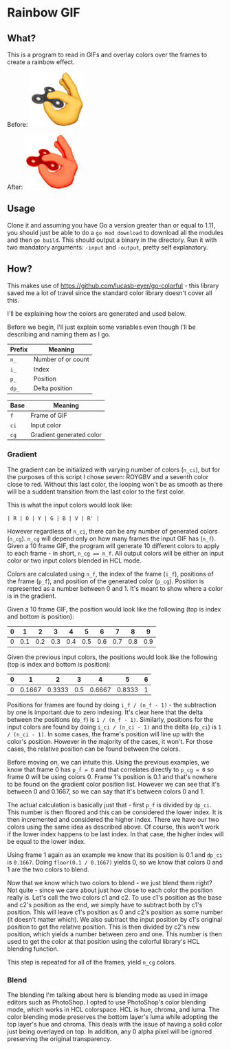 # Rainbow GIF
## What?
This is a program to read in GIFs and overlay colors over the frames to create a rainbow effect.

Before:
![Before](images/fidget_spinner.gif)

After:
![After](images/fidget_spinner_rainbow.gif)

## Usage
Clone it and assuming you have Go a version greater than or equal to 1.11, you should just be able to do a `go mod download` to download all the modules and then `go build`. This should output a binary in the directory. Run it with two mandatory arguments: `-input` and `-output`, pretty self explanatory.

## How?
This makes use of https://github.com/lucasb-eyer/go-colorful - this library saved me a lot of travel since the standard color library doesn't cover all this.

I'll be explaining how the colors are generated and used below.

Before we begin, I'll just explain some variables even though I'll be describing and naming them as I go.

| Prefix | Meaning |
| ------ | ------- |
| `n_` | Number of or count |
| `i_` | Index |
| `p_` | Position |
| `dp_` | Delta position |

| Base | Meaning |
| ------ | ------- |
| `f` | Frame of GIF |
| `ci` | Input color |
| `cg` | Gradient generated color |

### Gradient
The gradient can be initialized with varying number of colors (`n_ci`), but for the purposes of this script I chose seven: ROYGBV and a seventh color close to red. Without this last color, the looping won't be as smooth as there will be a suddent transition from the last color to the first color.

This is what the input colors would look like:
```
| R | O | Y | G | B | V | R' |
```

However regardless of `n_ci`, there can be any number of generated colors (`n_cg`). `n_cg` will depend only on how many frames the input GIF has (`n_f`). Given a 10 frame GIF, the program will generate 10 different colors to apply to each frame - in short, `n_cg == n_f`. All output colors will be either an input color or two input colors blended in HCL mode.

Colors are calculated using `n_f`, the index of the frame (`i_f`), positions of the frame (`p_f`), and position of the generated color (`p_cg`). Position is represented as a number between 0 and 1. It's meant to show where a color is in the gradient.

Given a 10 frame GIF, the position would look like the following (top is index and bottom is position):

| 0 | 1 | 2 | 3 | 4 | 5 | 6 | 7 | 8 | 9 |
| - | - | - | - | - | - | - | - | - | - |
| 0 | 0.1 | 0.2 | 0.3 | 0.4 | 0.5 | 0.6 | 0.7 | 0.8 | 0.9 | 1 |

Given the previous input colors, the positions would look like the following (top is index and bottom is position):

| 0 | 1 | 2 | 3 | 4 | 5 | 6 |
| - | - | - | - | - | - | - |
| 0 | 0.1667 | 0.3333 | 0.5 | 0.6667 | 0.8333 | 1 |

Positions for frames are found by doing `i_f / (n_f - 1)` - the subtraction by one is important due to zero indexing. It's clear here that the delta between the positions (`dp_f`) is `1 / (n_f - 1)`. Similarly, positions for the input colors are found by doing `i_ci / (n_ci - 1)` and the delta (`dp_ci`)  is `1 / (n_ci - 1)`. In some cases, the frame's position will line up with the color's position. However in the majority of the cases, it won't. For those cases, the relative position can be found between the colors.

Before moving on, we can intuite this. Using the previous examples, we know that frame 0 has `p_f = 0` and that correlates directly to `p_cg = 0` so frame 0 will be using colors 0. Frame 1's position is 0.1 and that's nowhere to be found on the gradient color position list. However we can see that it's between 0 and 0.1667, so we can say that it's between colors 0 and 1.

The actual calculation is basically just that - first `p_f` is divided by `dp_ci`. This number is then floored and this can be considered the lower index. It is then incremented and considered the higher index. There we have our two colors using the same idea as described above. Of course, this won't work if the lower index happens to be last index. In that case, the higher index will be equal to the lower index.

Using frame 1 again as an example we know that its position is 0.1 and `dp_ci` is `0.1667`. Doing `floor(0.1 / 0.1667)` yields 0, so we know that colors 0 and 1 are the two colors to blend.

Now that we know which two colors to blend - we just blend them right? Not quite - since we care about just how close to each color the position really is. Let's call the two colors c1 and c2. To use c1's position as the base and c2's position as the end, we simply have to subtract both by c1's position. This will leave c1's position as 0 and c2's position as some number (it doesn't matter which). We also subtract the input position by c1's original position to get the relative position. This is then divided by c2's new position, which yields a number between zero and one. This number is then used to get the color at that position using the colorful library's HCL blending function.

This step is repeated for all of the frames, yield `n_cg` colors.

### Blend
The blending I'm talking about here is blending mode as used in image editors such as PhotoShop. I opted to use PhotoShop's color blending mode, which works in HCL colorspace. HCL is hue, chroma, and luma. The color blending mode preserves the bottom layer's luma while adopting the top layer's hue and chroma. This deals with the issue of having a solid color just being overlayed on top. In addition, any 0 alpha pixel will be ignored preserving the original transparency.
